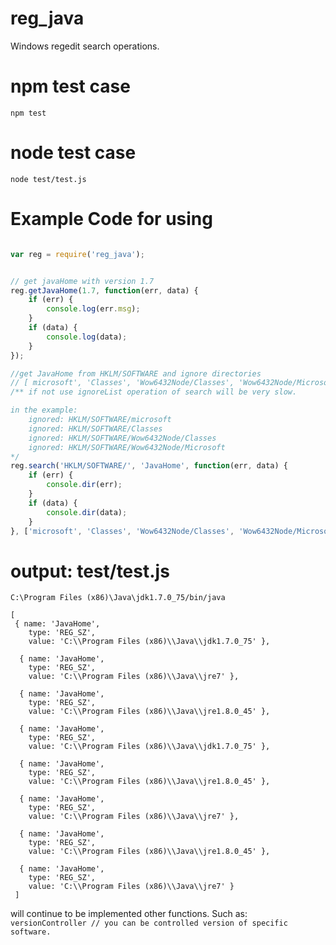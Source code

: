 # reg_java

Windows regedit  search operations.

# npm test case
``
npm test
``

# node test case
``
node test/test.js
``
# Example Code for using
```js

var reg = require('reg_java');


// get javaHome with version 1.7
reg.getJavaHome(1.7, function(err, data) {
	if (err) {
		console.log(err.msg);
	}
	if (data) {
		console.log(data);
	}
});

//get JavaHome from HKLM/SOFTWARE and ignore directories 
// [ microsoft', 'Classes', 'Wow6432Node/Classes', 'Wow6432Node/Microsoft'] while searching. 
/** if not use ignoreList operation of search will be very slow.

in the example: 
	ignored: HKLM/SOFTWARE/microsoft
	ignored: HKLM/SOFTWARE/Classes
	ignored: HKLM/SOFTWARE/Wow6432Node/Classes
	ignored: HKLM/SOFTWARE/Wow6432Node/Microsoft
*/
reg.search('HKLM/SOFTWARE/', 'JavaHome', function(err, data) {
	if (err) {
		console.dir(err);
	}
	if (data) {
		console.dir(data);
	}
}, ['microsoft', 'Classes', 'Wow6432Node/Classes', 'Wow6432Node/Microsoft']);

```

# output: test/test.js
``
C:\Program Files (x86)\Java\jdk1.7.0_75/bin/java
``

```
[
 { name: 'JavaHome',
    type: 'REG_SZ',
    value: 'C:\\Program Files (x86)\\Java\\jdk1.7.0_75' },

  { name: 'JavaHome',
    type: 'REG_SZ',
    value: 'C:\\Program Files (x86)\\Java\\jre7' },

  { name: 'JavaHome',
    type: 'REG_SZ',
    value: 'C:\\Program Files (x86)\\Java\\jre1.8.0_45' },

  { name: 'JavaHome',
    type: 'REG_SZ',
    value: 'C:\\Program Files (x86)\\Java\\jdk1.7.0_75' },

  { name: 'JavaHome',
    type: 'REG_SZ',
    value: 'C:\\Program Files (x86)\\Java\\jre1.8.0_45' },

  { name: 'JavaHome',
    type: 'REG_SZ',
    value: 'C:\\Program Files (x86)\\Java\\jre7' },

  { name: 'JavaHome',
    type: 'REG_SZ',
    value: 'C:\\Program Files (x86)\\Java\\jre1.8.0_45' },

  { name: 'JavaHome',
    type: 'REG_SZ',
    value: 'C:\\Program Files (x86)\\Java\\jre7' } 
 ]
```

will continue to be implemented other functions.
Such as:
``
	versionController // you can be controlled version of specific software. 
``

